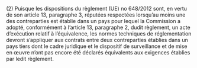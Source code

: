 (2) Puisque les dispositions du règlement (UE) no 648/2012 sont, en vertu de son article 13, paragraphe 3, réputées respectées lorsqu’au moins une des contreparties est établie dans un pays pour lequel la Commission a adopté, conformément à l’article 13, paragraphe 2, dudit règlement, un acte d’exécution relatif à l’équivalence, les normes techniques de réglementation devront s’appliquer aux contrats entre deux contreparties établies dans un pays tiers dont le cadre juridique et le dispositif de surveillance et de mise en œuvre n’ont pas encore été déclarés équivalents aux exigences établies par ledit règlement.